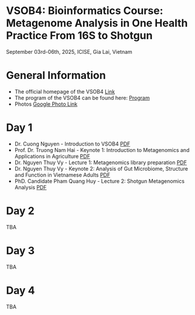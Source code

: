 # VSOB4: Bioinformatics Course: Metagenome Analysis in One Health Practice From 16S to Shotgun
September 03rd-06th, 2025, ICISE, Gia Lai, Vietnam

# General Information

- The official homepage of the VSOB4 [Link](https://icisequynhon.com/conferences/2025/VSOB-4/index.html)
- The program of the VSOB4 can be found here: [Program](./Day1/VSOB4-programme.pdf)
- Photos [Google Photo Link](https://photos.app.goo.gl/pR6Uqvzu4qVoFSgY9)

# Day 1

- Dr. Cuong Nguyen - Introduction to VSOB4 [PDF](./Day1/VSOB4-introduction.pdf)
- Prof. Dr. Truong Nam Hai - Keynote 1: Introduction to Metagenomics and Applications in Agriculture [PDF](./Day1/VSOB4-Keynote1-Prof-Truong%20Nam%20Hai%20-%20Metagenomics%20in%20Agriculture.pdf)
- Dr. Nguyen Thuy Vy - Lecture 1: Metagenomics library preparation [PDF](./Day1/VSOB4-NTVy-Lec1.pdf)
- Dr. Nguyen Thuy Vy - Keynote 2: Analysis of Gut Microbiome, Structure and Function in Vietnamese Adults [PDF](./Day1/VSOB4-NTVy-Keynote2.pdf)
- PhD. Candidate Pham Quang Huy - Lecture 2: Shotgun Metagenomics Analysis [PDF](./Day1/VSOB4-Huy%20Pham%20shotgun%20metagenome.pdf)

# Day 2

TBA

# Day 3

TBA

# Day 4

TBA